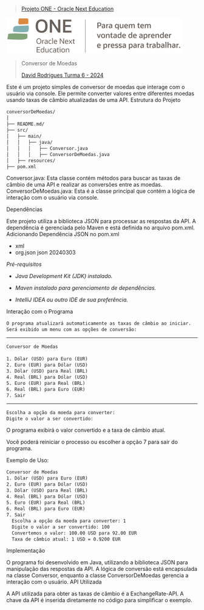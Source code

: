 >[Projeto ONE - Oracle Next Education](https://www.oracle.com/br/education/oracle-next-education/)

![img_2.png](img_2.png)

>Conversor de Moedas
> 
>[David Rodrigues  Turma 6 - 2024 ](https://www.linkedin.com/in/david-rodrigues-06069a244/)

Este é um projeto simples de conversor de moedas que interage com o usuário via console. Ele permite converter valores entre diferentes moedas usando taxas de câmbio atualizadas de uma API.
Estrutura do Projeto

   
    
    conversorDeMoedas/
    │
    ├── README.md/
    ├── src/
    │   ├── main/
    │   │   ├── java/
    │   │   │   ├── Conversor.java
    │   │   │   ├── ConversorDeMoedas.java
    │   ├── resources/
    ├── pom.xml

    
Conversor.java: Esta classe contém métodos para buscar as taxas de câmbio de uma API e realizar as conversões entre as moedas.
ConversorDeMoedas.java: Esta é a classe principal que contém a lógica de interação com o usuário via console.

Dependências

Este projeto utiliza a biblioteca JSON para processar as respostas da API. A dependência é gerenciada pelo Maven e está definida no arquivo pom.xml.
Adicionando Dependência JSON no pom.xml

- xml
- <dependency>
    <groupId>org.json</groupId>
    <artifactId>json</artifactId>
    <version>20240303</version>
</dependency>


*Pré-requisitos*

- *Java Development Kit (JDK) instalado.*

- *Maven instalado para gerenciamento de dependências.*

- *IntelliJ IDEA ou outro IDE de sua preferência.*

Interação com o Programa

    O programa atualizará automaticamente as taxas de câmbio ao iniciar.
    Será exibido um menu com as opções de conversão:
**************************************
    Conversor de Moedas

    1. Dólar (USD) para Euro (EUR)
    2. Euro (EUR) para Dólar (USD)
    3. Dólar (USD) para Real (BRL)
    4. Real (BRL) para Dólar (USD)
    5. Euro (EUR) para Real (BRL)
    6. Real (BRL) para Euro (EUR)
    7. Sair
**************************************
    Escolha a opção da moeda para converter:
    Digite o valor a ser convertido:
O programa exibirá o valor convertido e a taxa de câmbio atual.

Você poderá reiniciar o processo ou escolher a opção 7 para sair do programa.

Exemplo de Uso:

    Conversor de Moedas
    1. Dólar (USD) para Euro (EUR)
    2. Euro (EUR) para Dólar (USD)
    3. Dólar (USD) para Real (BRL)
    4. Real (BRL) para Dólar (USD)
    5. Euro (EUR) para Real (BRL)
    6. Real (BRL) para Euro (EUR)
    7. Sair
      Escolha a opção da moeda para converter: 1
      Digite o valor a ser convertido: 100
      Convertemos o valor: 100.00 USD para 92.00 EUR
      Taxa de câmbio atual: 1 USD = 0.9200 EUR

Implementação

O programa foi desenvolvido em Java, utilizando a biblioteca JSON para manipulação das respostas da API. A lógica de conversão está encapsulada na classe Conversor, enquanto a classe ConversorDeMoedas gerencia a interação com o usuário.
API Utilizada

A API utilizada para obter as taxas de câmbio é a ExchangeRate-API. A chave da API é inserida diretamente no código para simplificar o exemplo.